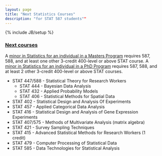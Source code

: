 ```yaml
---
layout: page
title: "Next Statistics Courses"
description: "for STAT 587 students""
---
```

{% include JB/setup %}

### [Next courses](http://catalog.iastate.edu/azcourses/stat/)

A [minor in Statistics for an individual in a Masters Program](https://www.stat.iastate.edu/statistics-minor-master%E2%80%99s-students) requires 587, 
588, and at least one other 3-credit 400-level or above STAT course. 
A [minor in Statistics for an individual in a PhD Program](https://www.stat.iastate.edu/statistics-minor-phd-students) requires 587, 588, and at least 2 other 3-credit 400-level or above STAT courses.

- STAT 447/588 - Statistical Theory for Research Workers
  - STAT 444 - Bayesian Data Analysis
  - STAT 432 - Applied Probability Models
  - STAT 406 - Statistical Methods for Spatial Data
- STAT 402 - Statistical Design and Analysis Of Experiments  
- STAT 457 - Applied Categorical Data Analysis
- STAT 416 - Statistical Design and Analysis of Gene Expression Experiments
- STAT 407/575 - Methods of Multivariate Analysis (matrix algebra)
- STAT 421 - Survey Sampling Techniques
- STAT 415 - Advanced Statistical Methods for Research Workers (1 credit)
- STAT 479 - Computer Processing of Statistical Data
- STAT 585 - Data Technologies for Statistical Analysis
